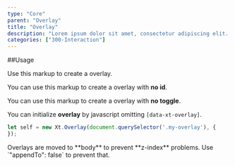 ```yaml
---
type: "Core"
parent: "Overlay"
title: "Overlay"
description: "Lorem ipsum dolor sit amet, consectetur adipiscing elit. Nunc tempus laoreet leo sit amet iaculis."
categories: ["300-Interaction"]
---
```


##Usage

Use this markup to create a overlay.

<script type="text/plain" class="language-markup">
  <button type="button" data-xt-overlay="{ targets: '#overlay-custom' }">
    <!-- content -->
  </button>
  <div class="overlay overlay--default" id="overlay-custom">
    <div class="overlay-container">
      <div class="overlay-inner">
        <div class="overlay-design"></div>
          <div class="overlay-close xt-fixed--check">
            <button type="button" class="btn btn-close overlay-dismiss" aria-label="Close"></button>
          </div>
        <div class="overlay-content">
          <!-- content -->
        </div>
      </div>
    </div>
  </div>
</script>

You can use this markup to create a overlay with **no id**.

<script type="text/plain" class="language-markup">
  <div data-xt-overlay>
    <button type="button">
      <!-- content -->
    </button>
    <div class="overlay overlay--default">
      <div class="overlay-container">
        <div class="overlay-inner">
          <div class="overlay-design"></div>
          <div class="overlay-close xt-fixed--check">
            <button type="button" class="btn btn-close overlay-dismiss" aria-label="Close"></button>
          </div>
          <div class="overlay-content">
            <!-- content -->
          </div>
        </div>
      </div>
    </div>
  </div>
</script>

You can use this markup to create a overlay with **no toggle**.

<script type="text/plain" class="language-markup">
  <div class="overlay overlay--default active" data-xt-overlay>
    <div class="overlay-container">
      <div class="overlay-inner">
        <div class="overlay-design"></div>
          <div class="overlay-close xt-fixed--check">
            <button type="button" class="btn btn-close overlay-dismiss" aria-label="Close"></button>
          </div>
        <div class="overlay-content">
          <!-- content -->
        </div>
      </div>
    </div>
  </div>
</script>

You can initialize **overlay** by javascript omitting `[data-xt-overlay]`.

```jsx
let self = new Xt.Overlay(document.querySelector('.my-overlay'), {
});
```

<div class="alert">
  <div class="alert-content">
    Overlays are moved to **body** to prevent **z-index** problems. Use `"appendTo": false` to prevent that.
  </div>
</div>
